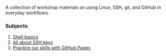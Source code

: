 A collection of workshop materials on using Linux, SSH, git, and GitHub in everyday workflows.

### Subjects

1. [Shell basics](sessions/shell.md)
2. [All about SSH keys](sessions/keys.md)
3. [Practice our skills with GitHub Pages](sessions/gh-pages.md)


